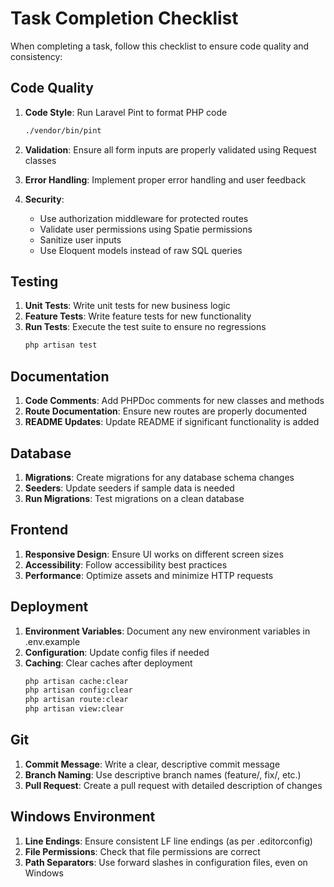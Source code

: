 # Task Completion Checklist

When completing a task, follow this checklist to ensure code quality and consistency:

## Code Quality
1. **Code Style**: Run Laravel Pint to format PHP code
   ```bash
   ./vendor/bin/pint
   ```

2. **Validation**: Ensure all form inputs are properly validated using Request classes

3. **Error Handling**: Implement proper error handling and user feedback

4. **Security**: 
   - Use authorization middleware for protected routes
   - Validate user permissions using Spatie permissions
   - Sanitize user inputs
   - Use Eloquent models instead of raw SQL queries

## Testing
1. **Unit Tests**: Write unit tests for new business logic
2. **Feature Tests**: Write feature tests for new functionality
3. **Run Tests**: Execute the test suite to ensure no regressions
   ```bash
   php artisan test
   ```

## Documentation
1. **Code Comments**: Add PHPDoc comments for new classes and methods
2. **Route Documentation**: Ensure new routes are properly documented
3. **README Updates**: Update README if significant functionality is added

## Database
1. **Migrations**: Create migrations for any database schema changes
2. **Seeders**: Update seeders if sample data is needed
3. **Run Migrations**: Test migrations on a clean database

## Frontend
1. **Responsive Design**: Ensure UI works on different screen sizes
2. **Accessibility**: Follow accessibility best practices
3. **Performance**: Optimize assets and minimize HTTP requests

## Deployment
1. **Environment Variables**: Document any new environment variables in .env.example
2. **Configuration**: Update config files if needed
3. **Caching**: Clear caches after deployment
   ```bash
   php artisan cache:clear
   php artisan config:clear
   php artisan route:clear
   php artisan view:clear
   ```

## Git
1. **Commit Message**: Write a clear, descriptive commit message
2. **Branch Naming**: Use descriptive branch names (feature/, fix/, etc.)
3. **Pull Request**: Create a pull request with detailed description of changes

## Windows Environment
1. **Line Endings**: Ensure consistent LF line endings (as per .editorconfig)
2. **File Permissions**: Check that file permissions are correct
3. **Path Separators**: Use forward slashes in configuration files, even on Windows